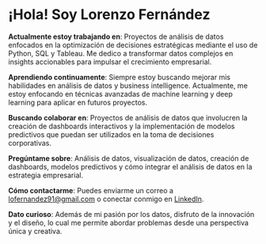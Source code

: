 # ¡Hola! Soy Lorenzo Fernández

**Actualmente estoy trabajando en**: Proyectos de análisis de datos enfocados en la optimización de decisiones estratégicas mediante el uso de Python, SQL y Tableau. Me dedico a transformar datos complejos en insights accionables para impulsar el crecimiento empresarial.

**Aprendiendo continuamente**: Siempre estoy buscando mejorar mis habilidades en análisis de datos y business intelligence. Actualmente, me estoy enfocando en técnicas avanzadas de machine learning y deep learning para aplicar en futuros proyectos.

**Buscando colaborar en**: Proyectos de análisis de datos que involucren la creación de dashboards interactivos y la implementación de modelos predictivos que puedan ser utilizados en la toma de decisiones corporativas.

**Pregúntame sobre**: Análisis de datos, visualización de datos, creación de dashboards, modelos predictivos y cómo integrar el análisis de datos en la estrategia empresarial.

**Cómo contactarme**: Puedes enviarme un correo a [lofernandez91@gmail.com](mailto:lofernandez91@gmail.com) o conectar conmigo en [LinkedIn](https://www.linkedin.com/in/lorenzofdz).

**Dato curioso**: Además de mi pasión por los datos, disfruto de la innovación y el diseño, lo cual me permite abordar problemas desde una perspectiva única y creativa.
